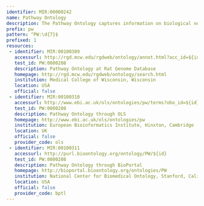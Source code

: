 ```yaml
---
identifier: MIR:00000242
name: Pathway Ontology
description: The Pathway Ontology captures information on biological networks, the relationships between netweorks and the alterations or malfunctioning of such networks within a hierarchical structure. The five main branches of the ontology are: classic metabolic pathways, regulatory, signaling, drug, and disease pathwaysfor complex human conditions.
prefix: pw
pattern: ^PW:\d{7}$
prefixed: 1
resources:
 - identifier: MIR:00100309
   accessurl: http://rgd.mcw.edu/rgdweb/ontology/annot.html?acc_id=${id}
   test_id: PW:0000208
   description: Pathway Ontology at Rat Genome Database
   homepage: http://rgd.mcw.edu/rgdweb/ontology/search.html
   institution: Medical College of Wisconsin, Wisconsin
   location: USA
   official: false
 - identifier: MIR:00100310
   accessurl: http://www.ebi.ac.uk/ols/ontologies/pw/terms?obo_id=${id}
   test_id: PW:0000208
   description: Pathway Ontology through OLS
   homepage: http://www.ebi.ac.uk/ols/ontologies/pw
   institution: European Bioinformatics Institute, Hinxton, Cambridge
   location: UK
   official: false
   provider_code: ols
 - identifier: MIR:00100311
   accessurl: http://purl.bioontology.org/ontology/PW/${id}
   test_id: PW:0000208
   description: Pathway Ontology through BioPortal
   homepage: http://bioportal.bioontology.org/ontologies/PW
   institution: National Center for Biomedical Ontology, Stanford, California
   location: USA
   official: false
   provider_code: bptl
---
```

